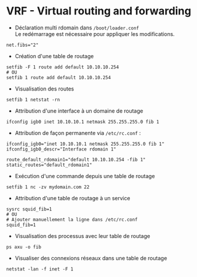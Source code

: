 # VRF - Virtual routing and forwarding

- Déclaration multi rdomain dans `/boot/loader.conf`  
Le redémarrage est nécessaire pour appliquer les modifications.
   
```shell
net.fibs="2"
```

- Création d'une table de routage

```shell
setfib -F 1 route add default 10.10.10.254
# OU
setfib 1 route add default 10.10.10.254
```

- Visualisation des routes

```shell
setfib 1 netstat -rn
```

- Attribution d'une interface à un domaine de routage

```shell
ifconfig igb0 inet 10.10.10.1 netmask 255.255.255.0 fib 1
```

- Attribution de façon permanente via `/etc/rc.conf` :

```shell
ifconfig_igb0="inet 10.10.10.1 netmask 255.255.255.0 fib 1"
ifconfig_igb0_descr="Interface rdomain 1"

route_default_rdomain1="default 10.10.10.254 -fib 1"
static_routes="default_rdomain1"
```

- Exécution d'une commande depuis une table de routage

```shell
setfib 1 nc -zv mydomain.com 22
```

- Attribution d'une table de routage à un service

```shell
sysrc squid_fib=1
# OU
# Ajouter manuellement la ligne dans /etc/rc.conf
squid_fib=1
```

- Visualisation des processus avec leur table de routage

```shell
ps axu -o fib
```

- Visualiser des connexions réseaux dans une table de routage

```shell
netstat -lan -f inet -F 1
```

